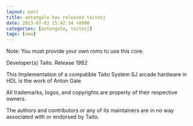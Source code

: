```yaml
---
layout: post
title: antongale has released taitosj
date: 2023-07-03 15:42:14 +0000
categories: [antongale, taitosj]
tags: [new]
---
```

Note: You must provide your own roms to use this core.

Developer(s)
    Taito.
Release
    1982

This Implementation of a compatible Taito System SJ arcade hardware in HDL is the work of Anton Gale

All trademarks, logos, and copyrights are property of their respective owners.

The authors and contributors or any of its maintainers are in no way associated with or endorsed by Taito.
